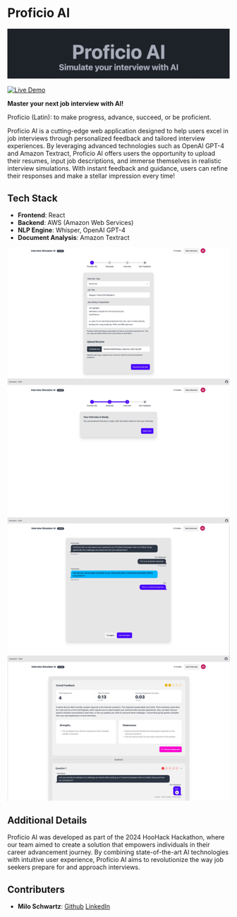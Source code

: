 # Proficio AI

![Proficio AI Logo](web/src/assets/proficio-logo.png)

[![Live Demo](https://img.shields.io/badge/Live%20Demo-Visit%20Now-blue)](https://d38xomz1c8kjn5.cloudfront.net)

**Master your next job interview with AI!**

Proficio (Latin): to make progress, advance, succeed, or be proficient.

Proficio AI is a cutting-edge web application designed to help users excel in job interviews through personalized feedback and tailored interview experiences. By leveraging advanced technologies such as OpenAI GPT-4 and Amazon Textract, Proficio AI offers users the opportunity to upload their resumes, input job descriptions, and immerse themselves in realistic interview simulations. With instant feedback and guidance, users can refine their responses and make a stellar impression every time!

## Tech Stack

- **Frontend**: React
- **Backend**: AWS (Amazon Web Services)
- **NLP Engine**: Whisper, OpenAI GPT-4
- **Document Analysis**: Amazon Textract


![Proficio Screenshot 5](web/src/assets/ss5.jpeg)
![Proficio Screenshot 1](web/src/assets/ss1.jpeg)
![Proficio Screenshot 2](web/src/assets/ss2.jpeg)
![Proficio Screenshot 4](web/src/assets/ss4.jpeg)

## Additional Details

Proficio AI was developed as part of the 2024 HooHack Hackathon, where our team aimed to create a solution that empowers individuals in their career advancement journey. By combining state-of-the-art AI technologies with intuitive user experience, Proficio AI aims to revolutionize the way job seekers prepare for and approach interviews.

## Contributers

- **Milo Schwartz**: [Github](https://github.com/miloschwartz)  [LinkedIn](https://www.linkedin.com/in/miloaschwartz/) 


